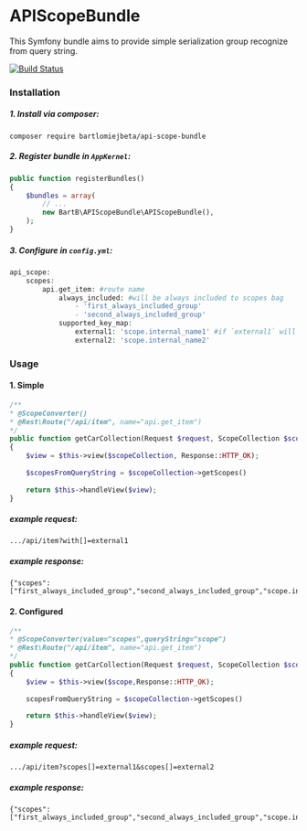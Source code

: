# APIScopeBundle

This Symfony bundle aims to provide simple serialization group recognize from query string.

[![Build Status](https://travis-ci.org/bartlomiejbeta/APIScopeBundle.png?branch=master)](https://travis-ci.org/bartlomiejbeta/APIScopeBundle)

### Installation

##### 1. Install via composer:
```
composer require bartlomiejbeta/api-scope-bundle
```


##### 2. Register bundle in `AppKernel`:

```PHP
public function registerBundles()
{
    $bundles = array(
        // ...
		new BartB\APIScopeBundle\APIScopeBundle(),
    );
}
```

##### 3. Configure in `config.yml`:

```PHP
api_scope:
    scopes:
        api.get_item: #route name
            always_included: #will be always included to scopes bag
                - 'first_always_included_group'
                - 'second_always_included_group'
            supported_key_map:
                external1: 'scope.internal_name1' #if `external1` will be in the query string than `scope.internal_name1` will be in the scopes bag
                external2: 'scope.internal_name2'
```

### Usage
#### 1. Simple

```PHP
/**
* @ScopeConverter()
* @Rest\Route("/api/item", name="api.get_item")
*/
public function getCarCollection(Request $request, ScopeCollection $scopeCollection): Response
{
	$view = $this->view($scopeCollection, Response::HTTP_OK);
	
	$scopesFromQueryString = $scopeCollection->getScopes()
	
	return $this->handleView($view);
}
```
##### example request:

```
.../api/item?with[]=external1
```

##### example response:

```
{"scopes":["first_always_included_group","second_always_included_group","scope.internal_name1"]}
```

#### 2. Configured

```PHP
/**
* @ScopeConverter(value="scopes",queryString="scope")
* @Rest\Route("/api/item", name="api.get_item")
*/
public function getCarCollection(Request $request, ScopeCollection $scopes): Response
{
	$view = $this->view($scope,Response::HTTP_OK);
		
	scopesFromQueryString = $scopeCollection->getScopes()
		
	return $this->handleView($view);
}
```
##### example request:

```
.../api/item?scopes[]=external1&scopes[]=external2
```
##### example response:

```
{"scopes":["first_always_included_group","second_always_included_group","scope.internal_name1","scope.internal_name2"]}
```